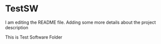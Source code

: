 
# TestSW
I am editing the README file. Adding some more details about the project description

This is Test Software Folder
